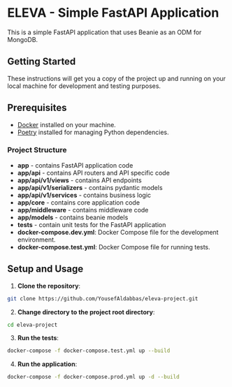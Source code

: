 

<!-- help me ccreate a better README.md -->

# ELEVA - Simple FastAPI Application
This is a simple FastAPI application that uses Beanie as an ODM for MongoDB.

## Getting Started

These instructions will get you a copy of the project up and running on your local machine for development and testing purposes.

## Prerequisites

- [Docker](https://www.docker.com/) installed on your machine.
- [Poetry](https://python-poetry.org/) installed for managing Python dependencies.

### Project Structure
- **app** - contains FastAPI application code
- **app/api** - contains API routers and API specific code
- **app/api/v1/views** - contains API endpoints
- **app/api/v1/serializers** - contains pydantic models
- **app/api/v1/services** - contains business logic
- **app/core** - contains core application code
- **app/middleware** - contains middleware code
- **app/models** - contains beanie models
- **tests** - contain unit tests for the FastAPI application
- **docker-compose.dev.yml**: Docker Compose file for the development environment.
- **docker-compose.test.yml**: Docker Compose file for running tests.


## Setup and Usage

1. **Clone the repository**:

```bash
git clone https://github.com/YousefAldabbas/eleva-project.git
```

2. **Change directory to the project root directory**:

```bash
cd eleva-project
```


3. **Run the tests**:

```bash
docker-compose -f docker-compose.test.yml up --build
```

4. **Run the application**:

```bash
docker-compose -f docker-compose.prod.yml up -d --build
```